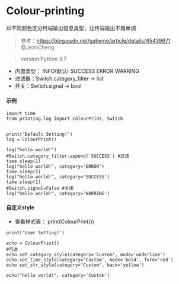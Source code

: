 # Colour-printing
以不同颜色区分终端输出信息类型，让终端输出不再单调
> 参考：https://blog.csdn.net/gatieme/article/details/45439671    @JeanCheng

> version:Python 3.7
- 内置类型： INFO(默认) SUCCESS ERROR WARRING 
- 过滤器：Switch.category_filter -> list
- 开关：Switch.signal -> bool
#### 示例
```
import time
from printing.log import ColourPrint, Switch


print('Default Setting!')
log = ColourPrint()

log("hello world!")
#Switch.category_filter.append('SUCCESS') #过滤
time.sleep(1)
log("hello world!", category='ERROR')
time.sleep(1)
log("hello world!", category='SUCCESS')
time.sleep(1)
#Switch.signal=False #关闭
log("hello world!", category='WARRING')

```
#### 自定义style
- 查看样式表： print(ColourPrint())
```
print('User Setting!')

echo = ColourPrint()
#可选
echo.set_category_style(category='Custom', mode='underline')
echo.set_time_style(category='Custom', mode='bold', fore='red')
echo.set_str_style(category='Custom', back='yellow')

echo("hello world!", category='Custom')

```